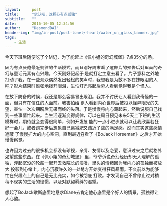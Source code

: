 ```yaml
---
layout:     post
title:      "承认吧，这颗心有点孤独"
subtitle:   ""
date:       2016-10-05 12:34:56
author:     "DesmondDAI"
header-img: "img/in-post/post-lonely-heart/water_on_glass_banner.jpg"
tags:
    - 生活
---
```


今天下班后随便吃了个M记，为了能赶上《佩小姐的奇幻城堡》7点35分的场。

因为有点厌倦最近规律的生活模式，而且刚好周末看了这部片的预告后对里面的奇幻与童话元素有点兴趣，今天刚好记起于
是就打定主意去看了。片子意料之外地打动了我，在一些观众偶然发出轻松的笑声时，我想我是为数不多在抹眼泪的人吧？影片结束时慌张地拨开眼泪，生怕灯光亮起后旁人看到觉得我是个怪人。

在放下防备的时候，我还是那么容易冒出眼泪。我并不讨厌让人看到我奇怪的一面，但只有在信任的人面前。我害怕给
别人看到内心世界后被投以怪异眼光的失望，害怕一次次期盼后无果而终的失落。于是慢慢将内心藏起来，然后说服自己找
到一些事情忙起来。当生活逐渐变得规律，可以在周日预见未来5天上下班的生活模样时，期待就会变得很简单，例如开发技
能的一点小进步就可以让我欣喜若狂好一会儿，或者跑完步后想象自己离减肥又踏近了些的满足感。然而其实这些感情遮蔽
了慢慢扩大的内心空洞，直到最近在看了《BoJack Horseman》之后才开始慢慢察觉。

也许因为过去的很多机会都没有珍视，亲情、友情以及恋爱，意识过来之后就格外渴望这些东西。在《佩小姐的奇幻城堡》
里，爷爷诉说奇幻经历却无人理解的孤独，浮起沉没的轮船一起开去救院长的浪漫，里头的情绪因为我内心的孤独而被放大
投影到心绪上，内心沉寂许久的一处地方开始变得狂风暴雨。不久前以为能够忙在兴趣点上的自己是无比充实，如今被彻底
打败。才发现自己不曾停止过对稍稍不现实的生活的憧憬，以及对默契羁绊的渴望。

想起了BoJack歇斯底里地恳求Diane去肯定他心底里是个好人的情景，孤独得让人心酸。
